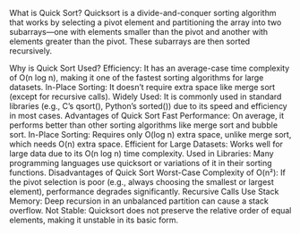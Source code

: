 What is Quick Sort?
Quicksort is a divide-and-conquer sorting algorithm that works by selecting a pivot element and partitioning the array into two subarrays—one with elements smaller than the pivot and another with elements greater than the pivot. These subarrays are then sorted recursively.

Why is Quick Sort Used?
Efficiency: It has an average-case time complexity of O(n log n), making it one of the fastest sorting algorithms for large datasets.
In-Place Sorting: It doesn’t require extra space like merge sort (except for recursive calls).
Widely Used: It is commonly used in standard libraries (e.g., C’s qsort(), Python’s sorted()) due to its speed and efficiency in most cases.
Advantages of Quick Sort
Fast Performance: On average, it performs better than other sorting algorithms like merge sort and bubble sort.
In-Place Sorting: Requires only O(log n) extra space, unlike merge sort, which needs O(n) extra space.
Efficient for Large Datasets: Works well for large data due to its O(n log n) time complexity.
Used in Libraries: Many programming languages use quicksort or variations of it in their sorting functions.
Disadvantages of Quick Sort
Worst-Case Complexity of O(n²): If the pivot selection is poor (e.g., always choosing the smallest or largest element), performance degrades significantly.
Recursive Calls Use Stack Memory: Deep recursion in an unbalanced partition can cause a stack overflow.
Not Stable: Quicksort does not preserve the relative order of equal elements, making it unstable in its basic form.
